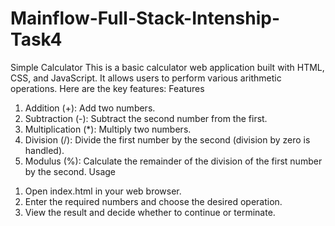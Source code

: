 # Mainflow-Full-Stack-Intenship-Task4
Simple Calculator
This is a basic calculator web application built with HTML, CSS, and JavaScript. It allows users to perform various arithmetic operations.
Here are the key features:
Features
1) Addition (+): Add two numbers.
2) Subtraction (-): Subtract the second number from the first.
3) Multiplication (*): Multiply two numbers.
4) Division (/): Divide the first number by the second (division by zero is handled).
5) Modulus (%): Calculate the remainder of the division of the first number by the second.
Usage
1. Open index.html in your web browser.
2. Enter the required numbers and choose the desired operation.
3. View the result and decide whether to continue or terminate.

